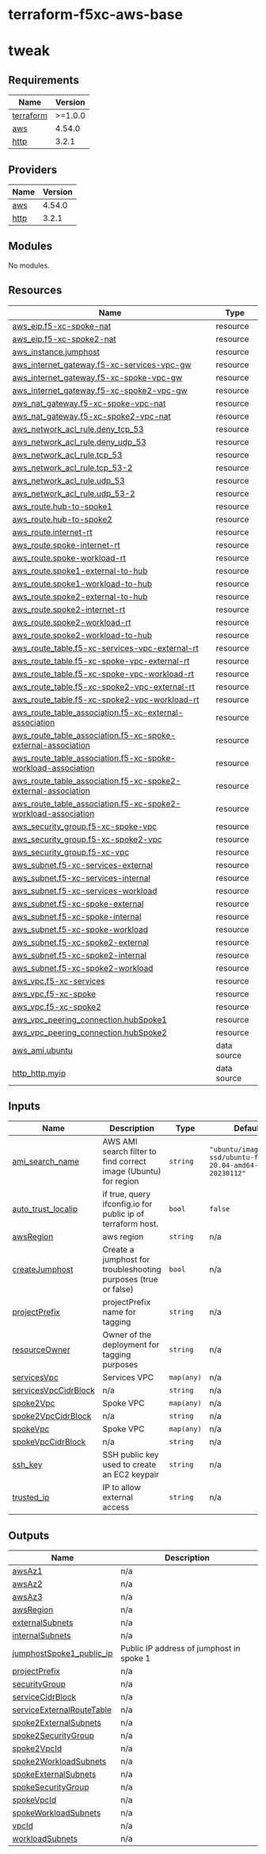 # terraform-f5xc-aws-base
# tweak

<!-- BEGIN_TF_DOCS -->
## Requirements

| Name | Version |
|------|---------|
| <a name="requirement_terraform"></a> [terraform](#requirement\_terraform) | >=1.0.0 |
| <a name="requirement_aws"></a> [aws](#requirement\_aws) | 4.54.0 |
| <a name="requirement_http"></a> [http](#requirement\_http) | 3.2.1 |

## Providers

| Name | Version |
|------|---------|
| <a name="provider_aws"></a> [aws](#provider\_aws) | 4.54.0 |
| <a name="provider_http"></a> [http](#provider\_http) | 3.2.1 |

## Modules

No modules.

## Resources

| Name | Type |
|------|------|
| [aws_eip.f5-xc-spoke-nat](https://registry.terraform.io/providers/hashicorp/aws/4.54.0/docs/resources/eip) | resource |
| [aws_eip.f5-xc-spoke2-nat](https://registry.terraform.io/providers/hashicorp/aws/4.54.0/docs/resources/eip) | resource |
| [aws_instance.jumphost](https://registry.terraform.io/providers/hashicorp/aws/4.54.0/docs/resources/instance) | resource |
| [aws_internet_gateway.f5-xc-services-vpc-gw](https://registry.terraform.io/providers/hashicorp/aws/4.54.0/docs/resources/internet_gateway) | resource |
| [aws_internet_gateway.f5-xc-spoke-vpc-gw](https://registry.terraform.io/providers/hashicorp/aws/4.54.0/docs/resources/internet_gateway) | resource |
| [aws_internet_gateway.f5-xc-spoke2-vpc-gw](https://registry.terraform.io/providers/hashicorp/aws/4.54.0/docs/resources/internet_gateway) | resource |
| [aws_nat_gateway.f5-xc-spoke-vpc-nat](https://registry.terraform.io/providers/hashicorp/aws/4.54.0/docs/resources/nat_gateway) | resource |
| [aws_nat_gateway.f5-xc-spoke2-vpc-nat](https://registry.terraform.io/providers/hashicorp/aws/4.54.0/docs/resources/nat_gateway) | resource |
| [aws_network_acl_rule.deny_tcp_53](https://registry.terraform.io/providers/hashicorp/aws/4.54.0/docs/resources/network_acl_rule) | resource |
| [aws_network_acl_rule.deny_udp_53](https://registry.terraform.io/providers/hashicorp/aws/4.54.0/docs/resources/network_acl_rule) | resource |
| [aws_network_acl_rule.tcp_53](https://registry.terraform.io/providers/hashicorp/aws/4.54.0/docs/resources/network_acl_rule) | resource |
| [aws_network_acl_rule.tcp_53-2](https://registry.terraform.io/providers/hashicorp/aws/4.54.0/docs/resources/network_acl_rule) | resource |
| [aws_network_acl_rule.udp_53](https://registry.terraform.io/providers/hashicorp/aws/4.54.0/docs/resources/network_acl_rule) | resource |
| [aws_network_acl_rule.udp_53-2](https://registry.terraform.io/providers/hashicorp/aws/4.54.0/docs/resources/network_acl_rule) | resource |
| [aws_route.hub-to-spoke1](https://registry.terraform.io/providers/hashicorp/aws/4.54.0/docs/resources/route) | resource |
| [aws_route.hub-to-spoke2](https://registry.terraform.io/providers/hashicorp/aws/4.54.0/docs/resources/route) | resource |
| [aws_route.internet-rt](https://registry.terraform.io/providers/hashicorp/aws/4.54.0/docs/resources/route) | resource |
| [aws_route.spoke-internet-rt](https://registry.terraform.io/providers/hashicorp/aws/4.54.0/docs/resources/route) | resource |
| [aws_route.spoke-workload-rt](https://registry.terraform.io/providers/hashicorp/aws/4.54.0/docs/resources/route) | resource |
| [aws_route.spoke1-external-to-hub](https://registry.terraform.io/providers/hashicorp/aws/4.54.0/docs/resources/route) | resource |
| [aws_route.spoke1-workload-to-hub](https://registry.terraform.io/providers/hashicorp/aws/4.54.0/docs/resources/route) | resource |
| [aws_route.spoke2-external-to-hub](https://registry.terraform.io/providers/hashicorp/aws/4.54.0/docs/resources/route) | resource |
| [aws_route.spoke2-internet-rt](https://registry.terraform.io/providers/hashicorp/aws/4.54.0/docs/resources/route) | resource |
| [aws_route.spoke2-workload-rt](https://registry.terraform.io/providers/hashicorp/aws/4.54.0/docs/resources/route) | resource |
| [aws_route.spoke2-workload-to-hub](https://registry.terraform.io/providers/hashicorp/aws/4.54.0/docs/resources/route) | resource |
| [aws_route_table.f5-xc-services-vpc-external-rt](https://registry.terraform.io/providers/hashicorp/aws/4.54.0/docs/resources/route_table) | resource |
| [aws_route_table.f5-xc-spoke-vpc-external-rt](https://registry.terraform.io/providers/hashicorp/aws/4.54.0/docs/resources/route_table) | resource |
| [aws_route_table.f5-xc-spoke-vpc-workload-rt](https://registry.terraform.io/providers/hashicorp/aws/4.54.0/docs/resources/route_table) | resource |
| [aws_route_table.f5-xc-spoke2-vpc-external-rt](https://registry.terraform.io/providers/hashicorp/aws/4.54.0/docs/resources/route_table) | resource |
| [aws_route_table.f5-xc-spoke2-vpc-workload-rt](https://registry.terraform.io/providers/hashicorp/aws/4.54.0/docs/resources/route_table) | resource |
| [aws_route_table_association.f5-xc-external-association](https://registry.terraform.io/providers/hashicorp/aws/4.54.0/docs/resources/route_table_association) | resource |
| [aws_route_table_association.f5-xc-spoke-external-association](https://registry.terraform.io/providers/hashicorp/aws/4.54.0/docs/resources/route_table_association) | resource |
| [aws_route_table_association.f5-xc-spoke-workload-association](https://registry.terraform.io/providers/hashicorp/aws/4.54.0/docs/resources/route_table_association) | resource |
| [aws_route_table_association.f5-xc-spoke2-external-association](https://registry.terraform.io/providers/hashicorp/aws/4.54.0/docs/resources/route_table_association) | resource |
| [aws_route_table_association.f5-xc-spoke2-workload-association](https://registry.terraform.io/providers/hashicorp/aws/4.54.0/docs/resources/route_table_association) | resource |
| [aws_security_group.f5-xc-spoke-vpc](https://registry.terraform.io/providers/hashicorp/aws/4.54.0/docs/resources/security_group) | resource |
| [aws_security_group.f5-xc-spoke2-vpc](https://registry.terraform.io/providers/hashicorp/aws/4.54.0/docs/resources/security_group) | resource |
| [aws_security_group.f5-xc-vpc](https://registry.terraform.io/providers/hashicorp/aws/4.54.0/docs/resources/security_group) | resource |
| [aws_subnet.f5-xc-services-external](https://registry.terraform.io/providers/hashicorp/aws/4.54.0/docs/resources/subnet) | resource |
| [aws_subnet.f5-xc-services-internal](https://registry.terraform.io/providers/hashicorp/aws/4.54.0/docs/resources/subnet) | resource |
| [aws_subnet.f5-xc-services-workload](https://registry.terraform.io/providers/hashicorp/aws/4.54.0/docs/resources/subnet) | resource |
| [aws_subnet.f5-xc-spoke-external](https://registry.terraform.io/providers/hashicorp/aws/4.54.0/docs/resources/subnet) | resource |
| [aws_subnet.f5-xc-spoke-internal](https://registry.terraform.io/providers/hashicorp/aws/4.54.0/docs/resources/subnet) | resource |
| [aws_subnet.f5-xc-spoke-workload](https://registry.terraform.io/providers/hashicorp/aws/4.54.0/docs/resources/subnet) | resource |
| [aws_subnet.f5-xc-spoke2-external](https://registry.terraform.io/providers/hashicorp/aws/4.54.0/docs/resources/subnet) | resource |
| [aws_subnet.f5-xc-spoke2-internal](https://registry.terraform.io/providers/hashicorp/aws/4.54.0/docs/resources/subnet) | resource |
| [aws_subnet.f5-xc-spoke2-workload](https://registry.terraform.io/providers/hashicorp/aws/4.54.0/docs/resources/subnet) | resource |
| [aws_vpc.f5-xc-services](https://registry.terraform.io/providers/hashicorp/aws/4.54.0/docs/resources/vpc) | resource |
| [aws_vpc.f5-xc-spoke](https://registry.terraform.io/providers/hashicorp/aws/4.54.0/docs/resources/vpc) | resource |
| [aws_vpc.f5-xc-spoke2](https://registry.terraform.io/providers/hashicorp/aws/4.54.0/docs/resources/vpc) | resource |
| [aws_vpc_peering_connection.hubSpoke1](https://registry.terraform.io/providers/hashicorp/aws/4.54.0/docs/resources/vpc_peering_connection) | resource |
| [aws_vpc_peering_connection.hubSpoke2](https://registry.terraform.io/providers/hashicorp/aws/4.54.0/docs/resources/vpc_peering_connection) | resource |
| [aws_ami.ubuntu](https://registry.terraform.io/providers/hashicorp/aws/4.54.0/docs/data-sources/ami) | data source |
| [http_http.myip](https://registry.terraform.io/providers/hashicorp/http/3.2.1/docs/data-sources/http) | data source |

## Inputs

| Name | Description | Type | Default | Required |
|------|-------------|------|---------|:--------:|
| <a name="input_ami_search_name"></a> [ami\_search\_name](#input\_ami\_search\_name) | AWS AMI search filter to find correct image (Ubuntu) for region | `string` | `"ubuntu/images/hvm-ssd/ubuntu-focal-20.04-amd64-server-20230112"` | no |
| <a name="input_auto_trust_localip"></a> [auto\_trust\_localip](#input\_auto\_trust\_localip) | if true, query ifconfig.io for public ip of terraform host. | `bool` | `false` | no |
| <a name="input_awsRegion"></a> [awsRegion](#input\_awsRegion) | aws region | `string` | n/a | yes |
| <a name="input_createJumphost"></a> [createJumphost](#input\_createJumphost) | Create a jumphost for troubleshooting purposes (true or false) | `bool` | n/a | yes |
| <a name="input_projectPrefix"></a> [projectPrefix](#input\_projectPrefix) | projectPrefix name for tagging | `string` | n/a | yes |
| <a name="input_resourceOwner"></a> [resourceOwner](#input\_resourceOwner) | Owner of the deployment for tagging purposes | `string` | n/a | yes |
| <a name="input_servicesVpc"></a> [servicesVpc](#input\_servicesVpc) | Services VPC | `map(any)` | n/a | yes |
| <a name="input_servicesVpcCidrBlock"></a> [servicesVpcCidrBlock](#input\_servicesVpcCidrBlock) | n/a | `string` | n/a | yes |
| <a name="input_spoke2Vpc"></a> [spoke2Vpc](#input\_spoke2Vpc) | Spoke VPC | `map(any)` | n/a | yes |
| <a name="input_spoke2VpcCidrBlock"></a> [spoke2VpcCidrBlock](#input\_spoke2VpcCidrBlock) | n/a | `string` | n/a | yes |
| <a name="input_spokeVpc"></a> [spokeVpc](#input\_spokeVpc) | Spoke VPC | `map(any)` | n/a | yes |
| <a name="input_spokeVpcCidrBlock"></a> [spokeVpcCidrBlock](#input\_spokeVpcCidrBlock) | n/a | `string` | n/a | yes |
| <a name="input_ssh_key"></a> [ssh\_key](#input\_ssh\_key) | SSH public key used to create an EC2 keypair | `string` | n/a | yes |
| <a name="input_trusted_ip"></a> [trusted\_ip](#input\_trusted\_ip) | IP to allow external access | `string` | n/a | yes |

## Outputs

| Name | Description |
|------|-------------|
| <a name="output_awsAz1"></a> [awsAz1](#output\_awsAz1) | n/a |
| <a name="output_awsAz2"></a> [awsAz2](#output\_awsAz2) | n/a |
| <a name="output_awsAz3"></a> [awsAz3](#output\_awsAz3) | n/a |
| <a name="output_awsRegion"></a> [awsRegion](#output\_awsRegion) | n/a |
| <a name="output_externalSubnets"></a> [externalSubnets](#output\_externalSubnets) | n/a |
| <a name="output_internalSubnets"></a> [internalSubnets](#output\_internalSubnets) | n/a |
| <a name="output_jumphostSpoke1_public_ip"></a> [jumphostSpoke1\_public\_ip](#output\_jumphostSpoke1\_public\_ip) | Public IP address of jumphost in spoke 1 |
| <a name="output_projectPrefix"></a> [projectPrefix](#output\_projectPrefix) | n/a |
| <a name="output_securityGroup"></a> [securityGroup](#output\_securityGroup) | n/a |
| <a name="output_serviceCidrBlock"></a> [serviceCidrBlock](#output\_serviceCidrBlock) | n/a |
| <a name="output_serviceExternalRouteTable"></a> [serviceExternalRouteTable](#output\_serviceExternalRouteTable) | n/a |
| <a name="output_spoke2ExternalSubnets"></a> [spoke2ExternalSubnets](#output\_spoke2ExternalSubnets) | n/a |
| <a name="output_spoke2SecurityGroup"></a> [spoke2SecurityGroup](#output\_spoke2SecurityGroup) | n/a |
| <a name="output_spoke2VpcId"></a> [spoke2VpcId](#output\_spoke2VpcId) | n/a |
| <a name="output_spoke2WorkloadSubnets"></a> [spoke2WorkloadSubnets](#output\_spoke2WorkloadSubnets) | n/a |
| <a name="output_spokeExternalSubnets"></a> [spokeExternalSubnets](#output\_spokeExternalSubnets) | n/a |
| <a name="output_spokeSecurityGroup"></a> [spokeSecurityGroup](#output\_spokeSecurityGroup) | n/a |
| <a name="output_spokeVpcId"></a> [spokeVpcId](#output\_spokeVpcId) | n/a |
| <a name="output_spokeWorkloadSubnets"></a> [spokeWorkloadSubnets](#output\_spokeWorkloadSubnets) | n/a |
| <a name="output_vpcId"></a> [vpcId](#output\_vpcId) | n/a |
| <a name="output_workloadSubnets"></a> [workloadSubnets](#output\_workloadSubnets) | n/a |
<!-- END_TF_DOCS -->
